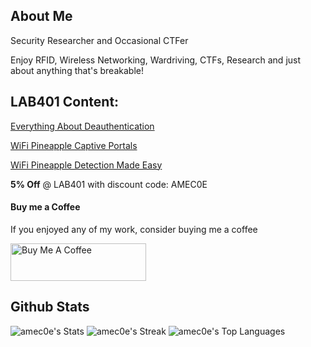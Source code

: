 ## About Me

Security Researcher and Occasional CTFer

Enjoy RFID, Wireless Networking, Wardriving, CTFs, Research and just about anything that's breakable!

## LAB401 Content:

[Everything About Deauthentication](https://lab401.com/blogs/academy/deauth)

[WiFi Pineapple Captive Portals](https://lab401.com/blogs/academy/wifi-pineapple-portals-with-amecoe)

[WiFi Pineapple Detection Made Easy](https://lab401.com/blogs/academy/wifi-pineapple-detection-made-easy-pinescan-multissid-in-action-with-the-feberis-pro-for-your-flipper-zero)

**5% Off** @ LAB401 with discount code: AMEC0E

#### Buy me a Coffee

If you enjoyed any of my work, consider buying me a coffee

<a href="https://www.buymeacoffee.com/amec0e" target="_blank"><img src="https://cdn.buymeacoffee.com/buttons/v2/default-blue.png" alt="Buy Me A Coffee" style="height: 60px !important;width: 217px !important;" ></a>

## Github Stats

![amec0e's Stats](https://github-readme-stats.vercel.app/api?username=amec0e&theme=tokyonight&show_icons=true&hide_border=true&count_private=false)
![amec0e's Streak](https://github-readme-streak-stats.herokuapp.com/?user=amec0e&theme=tokyonight&hide_border=true)
![amec0e's Top Languages](https://github-readme-stats.vercel.app/api/top-langs/?username=amec0e&theme=tokyonight&show_icons=true&hide_border=true&layout=compact)